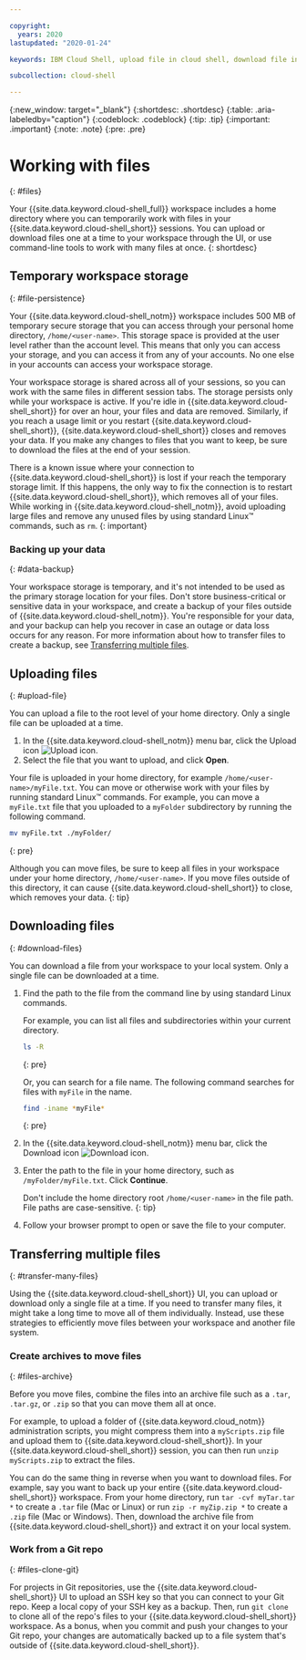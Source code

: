 ```yaml
---

copyright:
  years: 2020
lastupdated: "2020-01-24"

keywords: IBM Cloud Shell, upload file in cloud shell, download file in cloud shell, add file, add project to cloud shell, file storage, persistence, import file, export file

subcollection: cloud-shell

---
```


{:new_window: target="_blank"}
{:shortdesc: .shortdesc}
{:table: .aria-labeledby="caption"}
{:codeblock: .codeblock}
{:tip: .tip}
{:important: .important}
{:note: .note}
{:pre: .pre}

# Working with files
{: #files}

Your {{site.data.keyword.cloud-shell_full}} workspace includes a home directory where you can temporarily work with files in your {{site.data.keyword.cloud-shell_short}} sessions. You can upload or download files one at a time to your workspace through the UI, or use command-line tools to work with many files at once.
{: shortdesc}

## Temporary workspace storage
{: #file-persistence}

Your {{site.data.keyword.cloud-shell_notm}} workspace includes 500 MB of temporary secure storage that you can access through your personal home directory, `/home/<user-name>`. This storage space is provided at the user level rather than the account level. This means that only you can access your storage, and you can access it from any of your accounts. No one else in your accounts can access your workspace storage.

Your workspace storage is shared across all of your sessions, so you can work with the same files in different session tabs. The storage persists only while your workspace is active. If you're idle in {{site.data.keyword.cloud-shell_short}} for over an hour, your files and data are removed. Similarly, if you reach a usage limit or you restart {{site.data.keyword.cloud-shell_short}}, {{site.data.keyword.cloud-shell_short}} closes and removes your data. If you make any changes to files that you want to keep, be sure to download the files at the end of your session.

There is a known issue where your connection to {{site.data.keyword.cloud-shell_short}} is lost if your reach the temporary storage limit. If this happens, the only way to fix the connection is to restart {{site.data.keyword.cloud-shell_short}}, which removes all of your files. While working in {{site.data.keyword.cloud-shell_notm}}, avoid uploading large files and remove any unused files by using standard Linux&trade; commands, such as `rm`.
{: important}

### Backing up your data
{: #data-backup}

Your workspace storage is temporary, and it's not intended to be used as the primary storage location for your files. Don't store business-critical or sensitive data in your workspace, and create a backup of your files outside of {{site.data.keyword.cloud-shell_notm}}. You're responsible for your data, and your backup can help you recover in case an outage or data loss occurs for any reason. For more information about how to transfer files to create a backup, see [Transferring multiple files](#transfer-many-files).

## Uploading files
{: #upload-file}

You can upload a file to the root level of your home directory. Only a single file can be uploaded at a time.

1. In the {{site.data.keyword.cloud-shell_notm}} menu bar, click the Upload icon ![Upload icon](../icons/upload.svg).
1. Select the file that you want to upload, and click **Open**.

Your file is uploaded in your home directory, for example `/home/<user-name>/myFile.txt`. You can move or otherwise work with your files by running standard Linux&trade; commands. For example, you can move a `myFile.txt` file that you uploaded to a `myFolder` subdirectory by running the following command.

```bash
mv myFile.txt ./myFolder/
```
{: pre}

Although you can move files, be sure to keep all files in your workspace under your home directory, `/home/<user-name>`. If you move files outside of this directory, it can cause {{site.data.keyword.cloud-shell_short}} to close, which removes your data.
{: tip}

## Downloading files
{: #download-files}

You can download a file from your workspace to your local system. Only a single file can be downloaded at a time.

1. Find the path to the file from the command line by using standard Linux commands.

   For example, you can list all files and subdirectories within your current directory.

   ```bash
   ls -R
   ```
   {: pre}

   Or, you can search for a file name. The following command searches for files with `myFile` in the name.

   ```bash
   find -iname *myFile*
   ```
   {: pre}

1. In the {{site.data.keyword.cloud-shell_notm}} menu bar, click the Download icon ![Download icon](../icons/download.svg).
1. Enter the path to the file in your home directory, such as `/myFolder/myFile.txt`. Click **Continue**.

   Don't include the home directory root `/home/<user-name>` in the file path. File paths are case-sensitive.
   {: tip}

1. Follow your browser prompt to open or save the file to your computer.


## Transferring multiple files
{: #transfer-many-files}

Using the {{site.data.keyword.cloud-shell_short}} UI, you can upload or download only a single file at a time. If you need to transfer many files, it might take a long time to move all of them individually. Instead, use these strategies to efficiently move files between your workspace and another file system.

### Create archives to move files
{: #files-archive}

Before you move files, combine the files into an archive file such as a `.tar`, `.tar.gz`, or `.zip` so that you can move them all at once.

For example, to upload a folder of {{site.data.keyword.cloud_notm}} administration scripts, you might compress them into a `myScripts.zip` file and upload them to {{site.data.keyword.cloud-shell_short}}. In your {{site.data.keyword.cloud-shell_short}} session, you can then run `unzip myScripts.zip` to extract the files.

You can do the same thing in reverse when you want to download files. For example, say you want to back up your entire {{site.data.keyword.cloud-shell_short}} workspace. From your home directory, run `tar -cvf myTar.tar *` to create a `.tar` file (Mac or Linux) or run `zip -r myZip.zip *` to create a `.zip` file (Mac or Windows). Then, download the archive file from {{site.data.keyword.cloud-shell_short}} and extract it on your local system.

### Work from a Git repo
{: #files-clone-git}

For projects in Git repositories, use the {{site.data.keyword.cloud-shell_short}} UI to upload an SSH key so that you can connect to your Git repo. Keep a local copy of your SSH key as a backup. Then, run `git clone` to clone all of the repo's files to your {{site.data.keyword.cloud-shell_short}} workspace. As a bonus, when you commit and push your changes to your Git repo, your changes are automatically backed up to a file system that's outside of {{site.data.keyword.cloud-shell_short}}.
